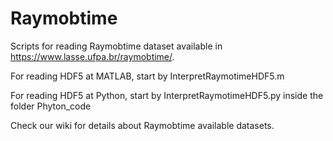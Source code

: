 # Raymobtime
Scripts for reading Raymobtime dataset available in https://www.lasse.ufpa.br/raymobtime/.


For reading HDF5 at MATLAB, start by InterpretRaymotimeHDF5.m


For reading HDF5 at Python, start by InterpretRaymotimeHDF5.py inside the folder Phyton_code


Check our wiki for details about Raymobtime available datasets.

